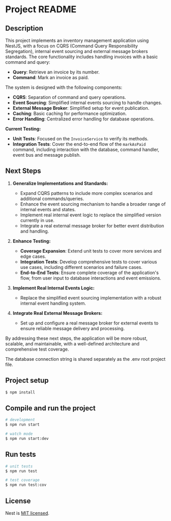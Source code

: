 # Project README

## Description

This project implements an inventory management application using NestJS, with a focus on CQRS (Command Query Responsibility Segregation), internal event sourcing and external message brokers standards. The core functionality includes handling invoices with a basic command and query:

- **Query**: Retrieve an invoice by its number.
- **Command**: Mark an invoice as paid.

The system is designed with the following components:

- **CQRS**: Separation of command and query operations.
- **Event Sourcing**: Simplified internal events sourcing to handle changes.
- **External Message Broker**: Simplified setup for event publication.
- **Caching**: Basic caching for performance optimization.
- **Error Handling**: Centralized error handling for database operations.

**Current Testing:**

- **Unit Tests**: Focused on the `InvoiceService` to verify its methods.
- **Integration Tests**: Cover the end-to-end flow of the `markAsPaid` command, including interaction with the database, command handler, event bus and message publish.

## Next Steps

1. **Generalize Implementations and Standards:**

   - Expand CQRS patterns to include more complex scenarios and additional commands/queries.
   - Enhance the event sourcing mechanism to handle a broader range of internal events and states.
   - Implement real internal event logic to replace the simplified version currently in use.
   - Integrate a real external message broker for better event distribution and handling.

2. **Enhance Testing:**

   - **Coverage Expansion**: Extend unit tests to cover more services and edge cases.
   - **Integration Tests**: Develop comprehensive tests to cover various use cases, including different scenarios and failure cases.
   - **End-to-End Tests**: Ensure complete coverage of the application's flow, from user input to database interactions and event emissions.

3. **Implement Real Internal Events Logic:**

   - Replace the simplified event sourcing implementation with a robust internal event handling system.

4. **Integrate Real External Message Brokers:**
   - Set up and configure a real message broker for external events to ensure reliable message delivery and processing.

By addressing these next steps, the application will be more robust, scalable, and maintainable, with a well-defined architecture and comprehensive test coverage.

The database connection string is shared separately as the .env root project file.

## Project setup

```bash
$ npm install
```

## Compile and run the project

```bash
# development
$ npm run start

# watch mode
$ npm run start:dev
```

## Run tests

```bash
# unit tests
$ npm run test

# test coverage
$ npm run test:cov
```

## License

Nest is [MIT licensed](https://github.com/nestjs/nest/blob/master/LICENSE).
